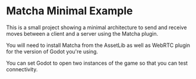 # Matcha Minimal Example

This is a small project showing a minimal architecture to send and receive moves between a client and a server using the Matcha plugin.

You will need to install Matcha from the AssetLib as well as WebRTC plugin for the version of Godot you're using.

You can set Godot to open two instances of the game so that you can test connectivity.